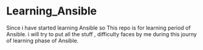 # Learning_Ansible
Since i  have started learning Ansible so This repo is for learning period of Ansible. i will try to put all the stuff , difficulty faces by me during this journy of learning phase of Ansible.
